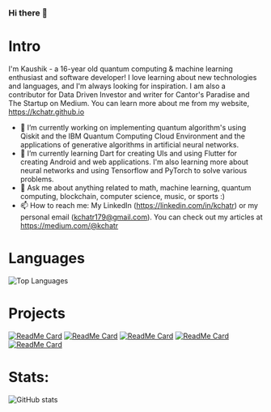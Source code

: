### Hi there 👋

<!--
**kchatr/kchatr** is a ✨ _special_ ✨ repository because its `README.md` (this file) appears on your GitHub profile.

Here are some ideas to get you started:

- 🔭 I’m currently working on ...
- 🌱 I’m currently learning ...
- 👯 I’m looking to collaborate on ...
- 🤔 I’m looking for help with ...
- 💬 Ask me about ...
- 📫 How to reach me: ...
- 😄 Pronouns: ...
- ⚡ Fun fact: ...
-->
# Intro
I'm Kaushik - a 16-year old quantum computing & machine learning enthusiast and software developer! I love learning about new technologies and languages, and I'm always looking for inspiration. I am also a contributor for Data Driven Investor and writer for Cantor's Paradise and The Startup on Medium. You can learn more about me from my website, https://kchatr.github.io
- 🔭 I’m currently working on implementing quantum algorithm's using Qiskit and the IBM Quantum Computing Cloud Environment and the applications of generative algorithms in artificial neural networks.
- 🌱 I’m currently learning Dart for creating UIs and using Flutter for creating Android and web applications. I'm also learning more about neural networks and using Tensorflow and PyTorch to solve various problems.
- 💬 Ask me about anything related to math, machine learning, quantum computing, blockchain, computer science, music, or sports :)
- 📫 How to reach me: My LinkedIn (https://linkedin.com/in/kchatr) or my personal email (kchatr179@gmail.com). You can check out my articles at https://medium.com/@kchatr

# Languages
![Top Languages](https://github-readme-stats.vercel.app/api/top-langs/?username=kchatr)

# Projects
[![ReadMe Card](https://github-readme-stats.vercel.app/api/pin/?username=kchatr&repo=quantum-rng&theme=tokyonight)](https://github.com/kchatr/quantum-rng)
[![ReadMe Card](https://github-readme-stats.vercel.app/api/pin/?username=kchatr&repo=CNN-ImageClassifier&theme=tokyonight)](https://github.com/kchatr/CNN-ImageClassifier)
[![ReadMe Card](https://github-readme-stats.vercel.app/api/pin/?username=kchatr&repo=Indicium-Blockchain&theme=tokyonight)](https://github.com/kchatr/Indicium-Blockchain)
[![ReadMe Card](https://github-readme-stats.vercel.app/api/pin/?username=kchatr&repo=kmeans-image-compression&theme=tokyonight)](https://github.com/kchatr/kmeans-image-compression)
[![ReadMe Card](https://github-readme-stats.vercel.app/api/pin/?username=kchatr&repo=iris-classification-webapp&theme=tokyonight)](https://github.com/kchatr/iris-classification-webapp)

# Stats:
![GitHub stats](https://github-readme-stats.vercel.app/api?username=kchatr&show_icons=true&theme=tokyonight)
